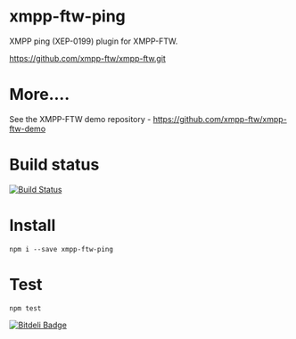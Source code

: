 xmpp-ftw-ping
===================

XMPP ping (XEP-0199) plugin for XMPP-FTW.

https://github.com/xmpp-ftw/xmpp-ftw.git

# More....

See the XMPP-FTW demo repository - https://github.com/xmpp-ftw/xmpp-ftw-demo

# Build status

[![Build Status](https://secure.travis-ci.org/xmpp-ftw/xmpp-ftw-ping.png)](http://travis-ci.org/xmpp-ftw/xmpp-ftw-ping)

# Install

```
npm i --save xmpp-ftw-ping
```

# Test

```
npm test
```

[![Bitdeli Badge](https://d2weczhvl823v0.cloudfront.net/xmpp-ftw/xmpp-ftw-ping/trend.png)](https://bitdeli.com/free "Bitdeli Badge")

